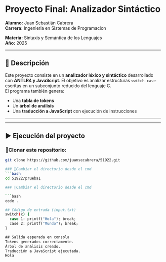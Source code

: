# Proyecto Final: Analizador Sintáctico

**Alumno:** Juan Sebastián Cabrera  
**Carrera:** Ingenieria en Sistemas de Programacion

**Materia:** Sintaxis y Semántica de los Lenguajes  
**Año:** 2025  

---

## 🧠 Descripción

Este proyecto consiste en un **analizador léxico y sintáctico** desarrollado con **ANTLR4 y JavaScript**. El objetivo es analizar estructuras `switch-case` escritas en un subconjunto reducido del lenguaje C.  
El programa también genera:
- Una **tabla de tokens**
- Un **árbol de análisis**
- Una **traducción a JavaScript** con ejecución de instrucciones

---


---

## ▶️ Ejecución del proyecto

### 📌Clonar este repositorio:

```bash
git clone https://github.com/juansecabrera/51922.git

### 📌Cambiar el directorio desde el cmd
```bash
cd 51922/prueba1

### 📌Cambiar el directorio desde el cmd

```bash
code .

## Código de entrada (input.txt)
switch(x) {
  case 1: printf("Hola"); break;
  case 2: printf("Mundo"); break;
}

## Salida esperada en consola
Tokens generados correctamente.
Árbol de análisis creado.
Traducción a JavaScript ejecutada.
Hola





